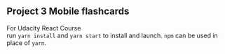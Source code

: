 ## Project 3 Mobile flashcards
For Udacity React Course  
run `yarn install` and `yarn start` to install and launch. `npm` can be used in place of `yarn`.
